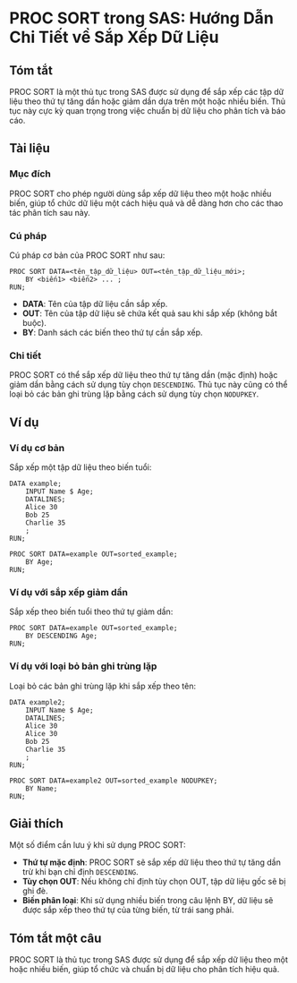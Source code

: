 <!--
Meta Description: # PROC SORT trong SAS: Hướng Dẫn Chi Tiết về Sắp Xếp Dữ Liệu ## Tóm tắt PROC SORT là một thủ tục trong SAS được sử dụng để sắp xếp các tập dữ liệu the...
Meta Keywords: liệu, sắp, xếp, proc, sort
-->

# PROC SORT trong SAS: Hướng Dẫn Chi Tiết về Sắp Xếp Dữ Liệu

## Tóm tắt
PROC SORT là một thủ tục trong SAS được sử dụng để sắp xếp các tập dữ liệu theo thứ tự tăng dần hoặc giảm dần dựa trên một hoặc nhiều biến. Thủ tục này cực kỳ quan trọng trong việc chuẩn bị dữ liệu cho phân tích và báo cáo.

## Tài liệu
### Mục đích
PROC SORT cho phép người dùng sắp xếp dữ liệu theo một hoặc nhiều biến, giúp tổ chức dữ liệu một cách hiệu quả và dễ dàng hơn cho các thao tác phân tích sau này.

### Cú pháp
Cú pháp cơ bản của PROC SORT như sau:

```sas
PROC SORT DATA=<tên_tập_dữ_liệu> OUT=<tên_tập_dữ_liệu_mới>;
    BY <biến1> <biến2> ... ;
RUN;
```

- **DATA**: Tên của tập dữ liệu cần sắp xếp.
- **OUT**: Tên của tập dữ liệu sẽ chứa kết quả sau khi sắp xếp (không bắt buộc).
- **BY**: Danh sách các biến theo thứ tự cần sắp xếp.

### Chi tiết
PROC SORT có thể sắp xếp dữ liệu theo thứ tự tăng dần (mặc định) hoặc giảm dần bằng cách sử dụng tùy chọn `DESCENDING`. Thủ tục này cũng có thể loại bỏ các bản ghi trùng lặp bằng cách sử dụng tùy chọn `NODUPKEY`.

## Ví dụ
### Ví dụ cơ bản
Sắp xếp một tập dữ liệu theo biến tuổi:

```sas
DATA example;
    INPUT Name $ Age;
    DATALINES;
    Alice 30
    Bob 25
    Charlie 35
    ;
RUN;

PROC SORT DATA=example OUT=sorted_example;
    BY Age;
RUN;
```

### Ví dụ với sắp xếp giảm dần
Sắp xếp theo biến tuổi theo thứ tự giảm dần:

```sas
PROC SORT DATA=example OUT=sorted_example;
    BY DESCENDING Age;
RUN;
```

### Ví dụ với loại bỏ bản ghi trùng lặp
Loại bỏ các bản ghi trùng lặp khi sắp xếp theo tên:

```sas
DATA example2;
    INPUT Name $ Age;
    DATALINES;
    Alice 30
    Alice 30
    Bob 25
    Charlie 35
    ;
RUN;

PROC SORT DATA=example2 OUT=sorted_example NODUPKEY;
    BY Name;
RUN;
```

## Giải thích
Một số điểm cần lưu ý khi sử dụng PROC SORT:

- **Thứ tự mặc định**: PROC SORT sẽ sắp xếp dữ liệu theo thứ tự tăng dần trừ khi bạn chỉ định `DESCENDING`.
- **Tùy chọn OUT**: Nếu không chỉ định tùy chọn OUT, tập dữ liệu gốc sẽ bị ghi đè.
- **Biến phân loại**: Khi sử dụng nhiều biến trong câu lệnh BY, dữ liệu sẽ được sắp xếp theo thứ tự của từng biến, từ trái sang phải.

## Tóm tắt một câu
PROC SORT là thủ tục trong SAS được sử dụng để sắp xếp dữ liệu theo một hoặc nhiều biến, giúp tổ chức và chuẩn bị dữ liệu cho phân tích hiệu quả.